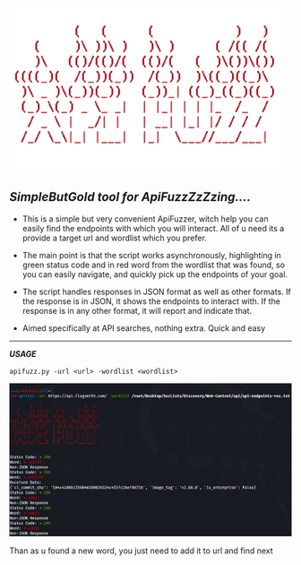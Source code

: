 ![Image alt](https://github.com/Katastrofa0/-ApiFuzz-/blob/main/12.png)

***SimpleButGold tool for ApiFuzzZzZzing....***
--------------------------------------
- This is a simple but very convenient ApiFuzzer, witch help you can easily find the endpoints with which you will interact.
All of u need its a provide a target url and wordlist which you prefer.

- The main point is that the script works asynchronously, highlighting in green status code and in red word from the wordlist that was found, so you can easily navigate, and quickly pick up the endpoints of your goal. 

- The script handles responses in JSON format as well as other formats. If the response is in JSON, it shows the endpoints to interact with. If the response is in any other format, it will report and indicate that.

- Aimed specifically at API searches, nothing extra. Quick and easy
__________
***USAGE***

```
apifuzz.py -url <url> -wordlist <wordlist>
```

![Image alt](https://github.com/Katastrofa0/-ApiFuzz-/blob/main/usage.png)

Than as u found a new word, you just need to add it to url and find next
